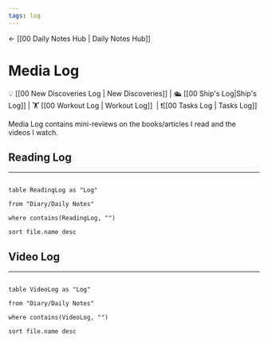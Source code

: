 ```yaml
---
tags: log
---
```


<- [[00 Daily Notes Hub | Daily Notes Hub]]

# Media Log

💡 [[00 New Discoveries Log | New Discoveries]] | 🛳️ [[00 Ship's Log|Ship's Log]] | 🏋️ [[00 Workout Log | Workout Log]]  | ❗[[00 Tasks Log | Tasks Log]]

  

Media Log contains mini-reviews on the books/articles I read and the videos I watch.



## Reading Log

---

```dataview

table ReadingLog as "Log"

from "Diary/Daily Notes"

where contains(ReadingLog, "")

sort file.name desc

```



## Video Log

---

```dataview

table VideoLog as "Log"

from "Diary/Daily Notes"

where contains(VideoLog, "")

sort file.name desc

```